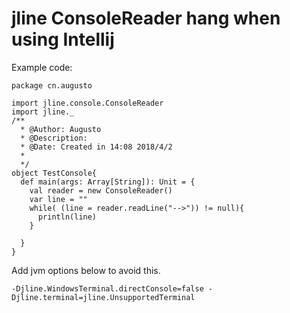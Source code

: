 # jline ConsoleReader hang when using Intellij 
Example code: 
```
package cn.augusto

import jline.console.ConsoleReader
import jline._
/**
  * @Author: Augusto
  * @Description:
  * @Date: Created in 14:08 2018/4/2
  *
  */
object TestConsole{
  def main(args: Array[String]): Unit = {
    val reader = new ConsoleReader()
    var line = ""
    while( (line = reader.readLine("-->")) != null){
      println(line)
    }

  }
}
```
Add jvm options below to avoid this.  
```
-Djline.WindowsTerminal.directConsole=false -Djline.terminal=jline.UnsupportedTerminal 
```
